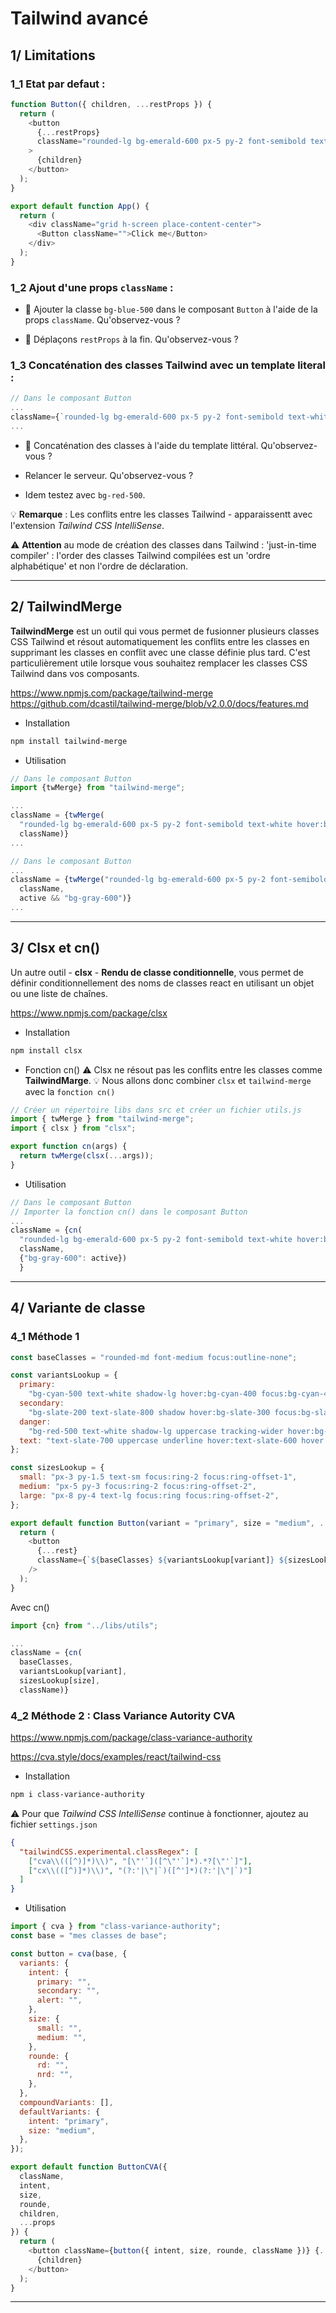 # Tailwind avancé

## 1/ Limitations

### 1_1 Etat par defaut :

```javascript
function Button({ children, ...restProps }) {
  return (
    <button
      {...restProps}
      className="rounded-lg bg-emerald-600 px-5 py-2 font-semibold text-white hover:bg-emerald-500 active:bg-emerald-700"
    >
      {children}
    </button>
  );
}

export default function App() {
  return (
    <div className="grid h-screen place-content-center">
      <Button className="">Click me</Button>
    </div>
  );
}
```

### 1_2 Ajout d'une props `className` :

- 🚀 Ajouter la classe `bg-blue-500` dans le composant `Button` à l'aide de la props `className`. Qu'observez-vous ?

- 🚀 Déplaçons `restProps` à la fin. Qu'observez-vous ?

### 1_3 Concaténation des classes Tailwind avec un template literal :

```javascript
// Dans le composant Button
...
className={`rounded-lg bg-emerald-600 px-5 py-2 font-semibold text-white hover:bg-emerald-500 active:bg-emerald-700 ${className}`}
...
```

- 🚀 Concaténation des classes à l'aide du template littéral. Qu'observez-vous ?

- Relancer le serveur. Qu'observez-vous ?

- Idem testez avec `bg-red-500`.

💡 **Remarque** : Les conflits entre les classes Tailwind - apparaissentt avec l'extension _Tailwind CSS IntelliSense_.

⚠️ **Attention** au mode de création des classes dans Tailwind : 'just-in-time compiler' : l'order des classes Tailwind compilées est un 'ordre alphabétique' et non l'ordre de déclaration.

---

## 2/ TailwindMerge

**TailwindMerge** est un outil qui vous permet de fusionner plusieurs classes CSS Tailwind et résout automatiquement les conflits entre les classes en supprimant les classes en conflit avec une classe définie plus tard. C'est particulièrement utile lorsque vous souhaitez remplacer les classes CSS Tailwind dans vos composants.

https://www.npmjs.com/package/tailwind-merge
https://github.com/dcastil/tailwind-merge/blob/v2.0.0/docs/features.md

- Installation

```bash
npm install tailwind-merge

```

- Utilisation

```javascript
// Dans le composant Button
import {twMerge} from "tailwind-merge";

...
className = {twMerge(
  "rounded-lg bg-emerald-600 px-5 py-2 font-semibold text-white hover:bg-emerald-500 active:bg-emerald-700",
  className)}
...
```

```javascript
// Dans le composant Button
...
className = {twMerge("rounded-lg bg-emerald-600 px-5 py-2 font-semibold text-white hover:bg-emerald-500 active:bg-emerald-700",
  className,
  active && "bg-gray-600")}
...
```

---

## 3/ Clsx et cn()

Un autre outil - **clsx** - **Rendu de classe conditionnelle**, vous permet de définir conditionnellement des noms de classes react en utilisant un objet ou une liste de chaînes.

https://www.npmjs.com/package/clsx

- Installation

```bash
npm install clsx
```

- Fonction cn()
  ⚠️ Clsx ne résout pas les conflits entre les classes comme **TailwindMarge**.
  💡 Nous allons donc combiner `clsx` et `tailwind-merge` avec la `fonction cn()`

```javascript
// Créer un répertoire libs dans src et créer un fichier utils.js
import { twMerge } from "tailwind-merge";
import { clsx } from "clsx";

export function cn(args) {
  return twMerge(clsx(...args));
}
```

- Utilisation

```javascript
// Dans le composant Button
// Importer la fonction cn() dans le composant Button
...
className = {cn(
  "rounded-lg bg-emerald-600 px-5 py-2 font-semibold text-white hover:bg-emerald-500 active:bg-emerald-700",
  className,
  {"bg-gray-600": active})
  }
```

---

## 4/ Variante de classe

### 4_1 Méthode 1

```javascript
const baseClasses = "rounded-md font-medium focus:outline-none";

const variantsLookup = {
  primary:
    "bg-cyan-500 text-white shadow-lg hover:bg-cyan-400 focus:bg-cyan-400 focus:ring-cyan-500",
  secondary:
    "bg-slate-200 text-slate-800 shadow hover:bg-slate-300 focus:bg-slate-300 focus:ring-slate-500",
  danger:
    "bg-red-500 text-white shadow-lg uppercase tracking-wider hover:bg-red-400 focus:bg-red-400 focus:ring-red-500",
  text: "text-slate-700 uppercase underline hover:text-slate-600 hover:bg-slate-900/5 focus:text-slate-600 focus:ring-slate-500",
};

const sizesLookup = {
  small: "px-3 py-1.5 text-sm focus:ring-2 focus:ring-offset-1",
  medium: "px-5 py-3 focus:ring-2 focus:ring-offset-2",
  large: "px-8 py-4 text-lg focus:ring focus:ring-offset-2",
};

export default function Button(variant = "primary", size = "medium", ...rest) {
  return (
    <button
      {...rest}
      className={`${baseClasses} ${variantsLookup[variant]} ${sizesLookup[size]}`}
    />
  );
}
```

Avec cn()

```javascript
import {cn} from "../libs/utils";

...
className = {cn(
  baseClasses,
  variantsLookup[variant],
  sizesLookup[size],
  className)}

```

### 4_2 Méthode 2 : Class Variance Autority CVA

https://www.npmjs.com/package/class-variance-authority

https://cva.style/docs/examples/react/tailwind-css

- Installation

```bash
npm i class-variance-authority
```

⚠️ Pour que _Tailwind CSS IntelliSense_ continue à fonctionner, ajoutez au fichier `settings.json`

```json
{
  "tailwindCSS.experimental.classRegex": [
    ["cva\\(([^)]*)\\)", "[\"'`]([^\"'`]*).*?[\"'`]"],
    ["cx\\(([^)]*)\\)", "(?:'|\"|`)([^']*)(?:'|\"|`)"]
  ]
}
```

- Utilisation

```javascript
import { cva } from "class-variance-authority";
const base = "mes classes de base";

const button = cva(base, {
  variants: {
    intent: {
      primary: "",
      secondary: "",
      alert: "",
    },
    size: {
      small: "",
      medium: "",
    },
    rounde: {
      rd: "",
      nrd: "",
    },
  },
  compoundVariants: [],
  defaultVariants: {
    intent: "primary",
    size: "medium",
  },
});

export default function ButtonCVA({
  className,
  intent,
  size,
  rounde,
  children,
  ...props
}) {
  return (
    <button className={button({ intent, size, rounde, className })} {...props}>
      {children}
    </button>
  );
}
```

---
